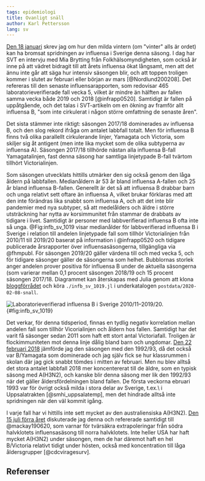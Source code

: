 ```yaml
---
tags: epidemiologi
title: Ovanligt snäll
author: Karl Pettersson
lang: sv
---
```


[Den 18 januari](2020-01-18-vader.html) skrev jag om hur den milda
vintern (om "vinter" alls är ordet) kan ha bromsat spridningen av
influensa i Sverige denna säsong. I dag har SVT en intervju med Mia
Brytting från Folkhälsomyndigheten, som också är inne på att vädret
bidragit till att årets influensa ökat långsamt, men att det
ännu inte går att säga hur intensiv säsongen blir, och att toppen
troligen kommer i slutet av februari eller början av
mars [@Nordlund200208]. Det refereras till den senaste
influensarapporten, som redovisar 465 laboratorieverifierade fall
vecka 5, vilket är mindre än hälften av fallen samma vecka både
2019 och 2018 [@infrapp0520]. Samtidigt är fallen på uppåtgående,
och det talas i SVT-artikeln om en ökning av framför allt influensa B,
"som inte cirkulerat i någon större omfattning de senaste åren".

Det sista stämmer inte riktigt: säsongen 2017/18 dominerades av
influensa B, och den slog rekord ifråga om antalet labbfall totalt.
Men för influensa B finns två olika parallellt cirkulerande linjer,
Yamagata och Victoria, som skiljer sig åt antigent (men inte lika
mycket som de olika subtyperna av influensa A). Säsongen 2017/18
tillhörde nästan alla influensa B-fall Yamagatalinjen, fast denna
säsong har samtliga linjetypade B-fall tvärtom tillhört
Victorialinjen.

Som säsongen utvecklats hittills utmärker den sig också genom den låga
åldern på labbfallen. Medianåldern är 53 år bland influensa A-fallen
och 25 år bland influensa B-fallen. Generellt är det så att influensa
B drabbar barn och unga relativt sett oftare än influensa A, vilket
brukar förklaras med att den inte förändras lika snabbt som influensa
A, och att det inte blir pandemier med nya subtyper, så att
medelålders och äldre i större utsträckning har nytta av korsimmunitet
från stammar de drabbats av tidigare i livet. Samtidigt är personer
med labbverifierad influensa B ofta inte så unga. @Fig:infb_sv_1019
visar medianålder för labbverifierad influensa B i Sverige
i relation till andelen linjetypade fall som tillhör Victorialinjen
från 2010/11 till 2019/20 baserat på information i @infrapp0520 och
tidigare publicerade årsrapporter över influensasäsongerna, tillgängliga
via @fhmpubl. För säsongen 2019/20 gäller värdena till och med vecka 5,
och för tidigare säsonger gäller de säsongerna som helhet. Bubblornas
storlek anger andelen prover positiva för influensa B under de
aktuella säsongerna (som varierar mellan 0,1 procent säsongen 2018/19
och 15 procent säsongen 2017/18. Diagrammet kan återskapas med Julia
genom att klona [bloggförrådet](https://github.com/klpn/static-dust.git)
och köra `./infb_sv_1019.jl` i underkatalogen `postdata/2020-02-08-snall`.

![Laboratorieverifierad influensa B i Sverige 2010/11–2019/20.](../images/infb_sv_1019.svg){#fig:infb_sv_1019}

Det verkar, för denna tidsperiod, finnas en tydlig negativ korrelation
mellan andelen fall som tillhör Vicorialinjen och åldern hos fallen.
Samtidigt har det varit få säsonger sedan 2011 som haft ett stort
antal Victoriafall. Troligen är flockimmuniteten mot denna linje dålig
bland barn och ungdomar. [Den 22 februari 2018](2018-02-22-1993.html)
jämförde jag den säsongen med den 1992/93, då det också var B/Yamagata
som dominerade och jag själv fick se hur klassrummen i skolan där jag
gick snabbt tömdes i mitten av februari. Men nu blev alltså det stora
antalet labbfall 2018 mer koncentererat till de äldre, som en typisk
säsong med A(H3N2), och kanske blir denna säsong mer lik den 1992/93
när det gäller åldersfördelningen bland fallen. De första veckorna
ebruari 1993 var för övrigt också milda i stora delar av Sverige,
t.ex.\ i Uppsalatrakten [@smhi_uppsalatemp], men det hindrade alltså
inte spridningen när den väl kommit igång.

I varje fall har vi hittills inte sett mycket av den australiensiska A(H3N2).
[Den 15 juli förra året](2019-07-15-australiensa.html) diskuterade jag
denna och refererade samtidigt till @mackay190620, som varnar för
tvärsäkra extrapoleringar från södra halvklotets influensasäsong till
norra halvklotets. Inte heller USA har haft mycket A(H3N2) under säsongen,
men de har däremot haft en hel B/Victoria relativt tidigt under hösten,
också med koncentration till låga åldersgrupper [@cdcviragesurv].

## Referenser
